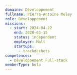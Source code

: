 ```yaml
---
domaine: Développement
fullname: Pierre-Antoine Meley
role: Développement
missions:
  - start: 2024-04-22
    end: 2026-03-15
    status: independent
    employer: Malt
    startups:
      - trackdechets
competences:
  - Développement Full-stack
memberType: beta
---
```

